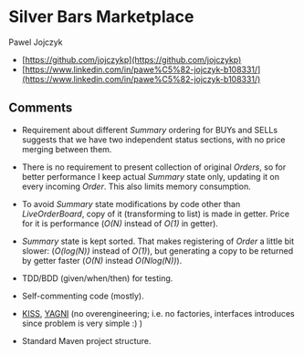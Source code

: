 # Silver Bars Marketplace

Pawel Jojczyk

* [https://github.com/jojczykp](https://github.com/jojczykp)
* [https://www.linkedin.com/in/pawe%C5%82-jojczyk-b108331/](https://www.linkedin.com/in/pawe%C5%82-jojczyk-b108331/)

## Comments

- Requirement about different _Summary_ ordering for BUYs and SELLs suggests that we have two independent status sections,
  with no price merging between them.

- There is no requirement to present collection of original _Orders_, so for better performance I keep actual _Summary_
  state only, updating it on every incoming _Order_. This also limits memory consumption.
  
- To avoid _Summary_ state modifications by code other than _LiveOrderBoard_, copy of it (transforming to list) is made in
  getter. Price for it is performance (_O(N)_ instead of _O(1)_ in getter).

- _Summary_ state is kept sorted. That makes registering of _Order_ a little bit slower: (_O(log(N))_ instead of _O(1)_), but
  generating a copy to be returned by getter faster (_O(N)_ instead _O(Nlog(N))_).
  
- TDD/BDD (given/when/then) for testing.

- Self-commenting code (mostly).

- [KISS](https://en.wikipedia.org/wiki/KISS_principle),
  [YAGNI](https://martinfowler.com/bliki/Yagni.html)
  (no overengineering; i.e. no factories, interfaces introduces since problem is very simple :) )

- Standard Maven project structure.
